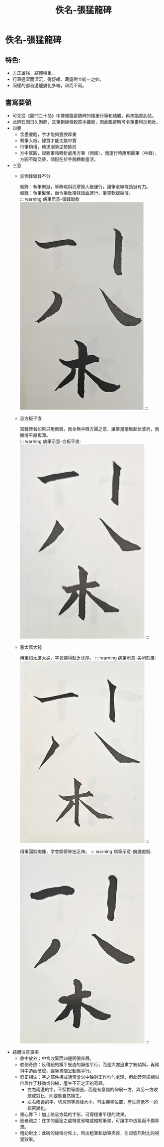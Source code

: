 ﻿---
title: '佚名-張猛龍碑'
tags: ['碑刻', '楷書']
order: 6
---
# 佚名-張猛龍碑

## 特色:
* 方正雄強，結體穩重。
* 行筆遲澀而深沉，得舒緩、藏露對立統一之妙。
* 同樣的部首邊龍變化多端，和而不同。

## 書寫要領
* 可先從《龍門二十品》中擇優臨習魏碑的穩重行筆和結體，再來臨習此帖。
* 此碑石因日久剝飾，其筆劃線條較原本纖瘦，因此臨習時可令筆畫稍加粗壯。
* 四要
  * 含墨要飽，字才能夠豐腴厚重
  * 緊筆入紙，線質才能沈雄中實
  * 行筆稍慢，務求溺筆逆勢節前
  * 方中寓圓，起收筆和轉折處用方筆（側鋒），而運行時應用圓筆（中鋒），方圓不斷交替，關鋌在於手腕轉動靈活。
* 三忌
  * 忌側鋒偏鋒不分
  
    側鋒：執筆緊挺，筆鋒略斜而摩擦入紙運行，讓筆畫線條勁挺有力。      
    偏鋒：執筆髮懈，而令筆肚揩抹紙面運行，筆畫軟緩扁薄。          
    ::: warning 病筆示意-偏鋒扁軟
    ![病筆-偏鋒扁軟](./病筆-偏鋒扁軟.jpg)
    :::
  * 忌方板平直
  
    寫魏碑者如果只用側鋒，而全無中鋒方圓之意，讓筆畫毫無起伏波折，而顯得平直板滯。    
    ::: warning 病筆示意-方板平直:
    ![病筆-方板平直](./病筆-方板平直.jpg)
    :::
  * 忌太厲太鈍
    
    用筆如太厲太尖，字會顯得缺乏沈厚。
    ::: warning 病筆示意-尖峭刻厲:
    ![病筆-尖峭刻厲](./病筆-尖峭刻厲.jpg)
    :::
    
    用筆圓鈍痴腫，字會顯得笨拙乏神。
    ::: warning 病筆示意-臃腫痴鈍:
    ![病筆-臃腫痴鈍](./病筆-臃腫痴鈍.jpg)
    :::
* 結體注意事項
  * 收中放外：中宮收緊而四邊開張伸展。
  * 欹側奇險：反傳統的橫平堅直的靜態平行，而是大膽追求字勢傾斜，再傾斜中造而破險，讓筆畫間呈動態平行。
  * 奇正相生：字之部件構成通常會以中軸對正作均勻處理，但此碑常把相沿位置作了移動或伸縮，產生不正之正的奇趣。
    * 左右兩邊的字，不採對等開張，而是有意識的伸展一方，與另一方收歛成對比，則姿態自然橫生。
    * 左右兩邊的字，切忌同等高矮大小，可由挪移位置，產生高低不一的疏密變化。
  * 重心靠下：加上略呈方扁的字形，可得穩重平穩的效果。
  * 密者疏之：在字的最密之處特意省略或縮短筆畫，可讓字中透氣而不顯厚滯。
  * 粗幼對比：此碑的線條分佈上，時出粗筆和幼筆夾雜，引起強烈對比的視覺效果。